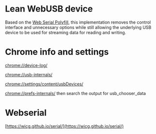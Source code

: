 # Lean WebUSB device

Based on the [Web Serial Polyfill](https://github.com/google/web-serial-polyfill), this implementation removes the control interface and unnecessary options while still allowing the underlying USB device to be used for streaming data for reading and writing.

# Chrome info and settings

[chrome://device-log/](chrome://device-log/)

[chrome://usb-internals/](chrome://usb-internals/)

[chrome://settings/content/usbDevices/](chrome://settings/content/usbDevices/)

[chrome://prefs-internals/](chrome://prefs-internals/) then search the output for usb_chooser_data

# Webserial

[https://wicg.github.io/serial/](https://wicg.github.io/serial/)
